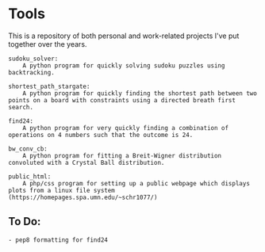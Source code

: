 # Tools

This is a repository of both personal and work-related projects I've put together over the years.

    
    sudoku_solver:
        A python program for quickly solving sudoku puzzles using backtracking.

    shortest_path_stargate:
        A python program for quickly finding the shortest path between two points on a board with constraints using a directed breath first search.

    find24:
        A python program for very quickly finding a combination of operations on 4 numbers such that the outcome is 24.
    
    bw_conv_cb:
        A python program for fitting a Breit-Wigner distribution convoluted with a Crystal Ball distribution. 

    public_html:
        A php/css program for setting up a public webpage which displays plots from a linux file system (https://homepages.spa.umn.edu/~schr1077/)

## To Do:

    - pep8 formatting for find24
